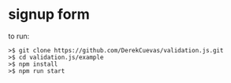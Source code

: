 # signup form

to run:

    >$ git clone https://github.com/DerekCuevas/validation.js.git
    >$ cd validation.js/example
    >$ npm install
    >$ npm run start